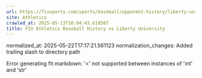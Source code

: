 ```yaml
---
url: https://fiusports.com/sports/baseball/opponent-history/liberty-university/1562/
site: Athletics
crawled_at: 2025-05-13T10:04:43.618587
title: FIU Athletics Baseball History vs Liberty University
---
```

normalized_at: 2025-05-22T17:17:21.561123
normalization_changes: Added trailing slash to directory path

Error generating fit markdown: '<' not supported between instances of 'int' and 'str'